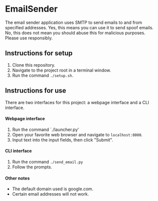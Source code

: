 # EmailSender

The email sender application uses SMTP to send emails to and from specified addresses. Yes, this means you can use it to send spoof emails. No, this does not mean you should abuse this for malicious purposes. Please use responsibly.

## Instructions for setup

1. Clone this repository.
2. Navigate to the project root in a terminal window.
3. Run the command `./setup.sh`.

## Instructions for use

There are two interfaces for this project: a webpage interface and a CLI interface.

#### Webpage interface

1. Run the command `./launcher.py'
2. Open your favorite web browser and navigate to `localhost:8000`.
3. Input text into the input fields, then click "Submit".

#### CLI interface

1. Run the command `./send_email.py`
2. Follow the prompts.

#### Other notes

* The default domain used is google.com.
* Certain email addresses will not work.
